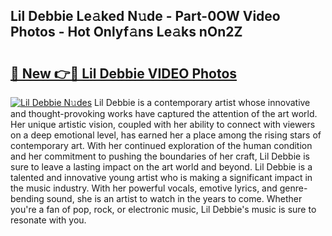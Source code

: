 ## Lil Debbie Le𝚊ked N𝚞de - Part-0OW Video Photos - Hot Onlyf𝚊ns Le𝚊ks nOn2Z

# <h2><a href="http://ac37043.deff.icu/?id=Lil+Debbie">🔗 New 👉🔴 Lil Debbie VIDEO Photos</a></h2>

[![Lil Debbie N𝚞des](https://i.imgur.com/rIISA9y.gif)](http://ac37043.deff.icu/?id=Lil+Debbie)
Lil Debbie is a contemporary artist whose innovative and thought-provoking works have captured the attention of the art world. Her unique artistic vision, coupled with her ability to connect with viewers on a deep emotional level, has earned her a place among the rising stars of contemporary art. With her continued exploration of the human condition and her commitment to pushing the boundaries of her craft, Lil Debbie is sure to leave a lasting impact on the art world and beyond. Lil Debbie is a talented and innovative young artist who is making a significant impact in the music industry. With her powerful vocals, emotive lyrics, and genre-bending sound, she is an artist to watch in the years to come. Whether you're a fan of pop, rock, or electronic music, Lil Debbie's music is sure to resonate with you.

